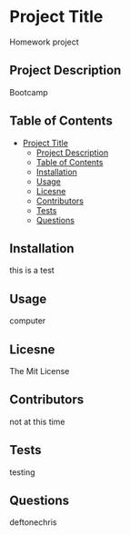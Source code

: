 

#  Project Title
Homework project
## Project Description
Bootcamp
## Table of Contents
- [Project Title](#project-title)
  - [Project Description](#project-description)
  - [Table of Contents](#table-of-contents)
  - [Installation](#installation)
  - [Usage](#usage)
  - [Licesne](#licesne)
  - [Contributors](#contributors)
  - [Tests](#tests)
  - [Questions](#questions)
## Installation
this is a test
## Usage
computer
## Licesne
The Mit License
## Contributors
not at this time
## Tests
testing
## Questions
deftonechris



